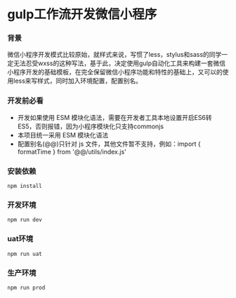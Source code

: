 # gulp工作流开发微信小程序
### 背景
微信小程序开发模式比较原始，就样式来说，写惯了less，stylus和sass的同学一定无法忍受wxss的这种写法，基于此，决定使用gulp自动化工具来构建一套微信小程序开发的基础模板，在完全保留微信小程序功能和特性的基础上，又可以的使用less来写样式，同时加入环境配置，配置别名。
### 开发前必看
- 开发如果使用 ESM 模块化语法，需要在开发者工具本地设置开启ES6转ES5，否则报错，因为小程序模块化只支持commonjs
- 本项目统一采用 ESM 模块化语法
- 配置别名(@@)只针对 js 文件，其他文件暂不支持，例如：import { formatTime } from '@@/utils/index.js'
### 安装依赖
```
npm install
```
### 开发环境
```
npm run dev
```
### uat环境
```
npm run uat
```
### 生产环境
```
npm run prod
```